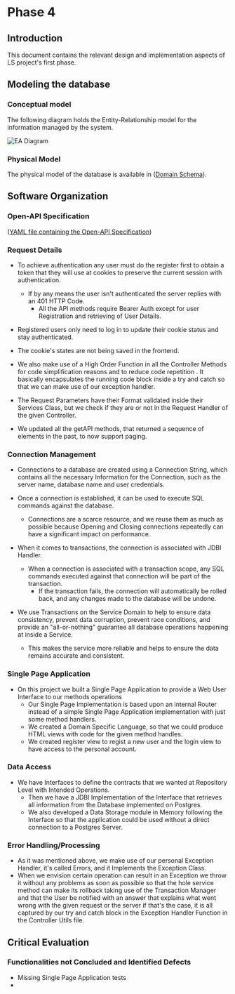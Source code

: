 

# Phase 4

## Introduction

This document contains the relevant design and implementation aspects of LS project's first phase.

## Modeling the database

### Conceptual model ###

The following diagram holds the Entity-Relationship model for the information managed by the system.

![EA Diagram](https://github.com/isel-leic-ls/2223-2-LEIC41N-G08/blob/main/docs/tasksDb/LS-EADiagram.png)

### Physical Model ###

The physical model of the database is available in ([Domain Schema](https://github.com/isel-leic-ls/2223-2-LEIC41N-G08/blob/main/src/main/sql/domainSchema.sql)).

## Software Organization

### Open-API Specification ###

([YAML file containing the Open-API Specification](https://github.com/isel-leic-ls/2223-2-LEIC41N-G08/blob/main/docs/TaskManegentAPI-1.0.0-resolved.yaml))

### Request Details
* To achieve authentication any user must do the register first to obtain a token that they will use at cookies to preserve the current session with authentication. 
	* If by any means the user isn't authenticated the server replies with an 401 HTTP Code.
		* All the API methods require Bearer Auth except for user Registration and retrieving of User Details.
* Registered users only need to log in to update their cookie status and stay authenticated.
*  The cookie's states are not being saved in the frontend.
* We also make use of a High Order Function in all the Controller Methods for code simplification reasons and to reduce code repetition . It basically encapsulates the running code block inside a try and catch so that we can make use of our exception handler.

* The Request Parameters have their Format validated inside their Services Class, but we check if they are or not in the Request Handler of the given Controller.

* We updated all the getAPI methods, that returned a sequence of elements in the past, to now support paging.

### Connection Management
 
* Connections to a database are created using a Connection String, which contains all the necessary Information for the Connection, such as the server name, database name and user credentials.
* Once a connection is established, it can be used to execute SQL commands against the database. 
  * Connections are a scarce resource, and we reuse them as much as possible because Opening and Closing connections repeatedly can have a significant impact on performance.

* When it comes to transactions, the connection is associated with JDBI Handler.
  * When a connection is associated with a transaction scope, any SQL commands executed against that connection will be part of the transaction. 
    * If the transaction fails, the connection will automatically be rolled back, and any changes made to the database will be undone.

* We use Transactions on the Service Domain to help to ensure data consistency, prevent data corruption, prevent race conditions, and provide an "all-or-nothing" guarantee all database operations happening at inside a Service. 
  * This makes the service more reliable and helps to ensure the data remains accurate and consistent.

### Single Page Application
* On this project we built a Single Page Application to provide a Web User Interface to our methods operations 
	* Our Single Page Implementation is based upon an internal Router instead of a simple Single Page Application implementation with just some method handlers.
	* We created a Domain Specific Language, so that we could produce HTML views with code for the given method handles.
	* We created register view to regist a new user and the login view to have access to the personal account.
	
### Data Access

* We have Interfaces to define the contracts that we wanted at Repository Level with Intended Operations.
  * Then we have a JDBI Implementation of the Interface that retrieves all information from the Database implemented on Postgres.
  * We also developed a Data Storage module in Memory following the Interface so that the application could be used without a direct connection to a Postgres Server.


### Error Handling/Processing

* As it was mentioned above, we make use of our personal Exception Handler, it's called Errors, and it Implements the Exception Class.
* When we envision certain operation can result in an Exception we throw it without any problems as soon as possible so that the hole service method can make its rollback taking use of the Transaction Manager and that the User be notified with an answer that explains what went wrong with the given request or the server if that's the case, it is all captured by our try and catch block in the Exception Handler Function in the Controller Utils file.


## Critical Evaluation

### Functionalities not Concluded and Identified Defects
* Missing Single Page Application tests
* 
